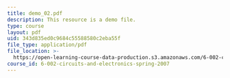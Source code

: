 ```yaml
---
title: demo_02.pdf
description: This resource is a demo file.
type: course
layout: pdf
uid: 343d835ed0c9684c55588580c2eba55f
file_type: application/pdf
file_location: >-
  https://open-learning-course-data-production.s3.amazonaws.com/6-002-circuits-and-electronics-spring-2007/343d835ed0c9684c55588580c2eba55f_demo_02.pdf
course_id: 6-002-circuits-and-electronics-spring-2007
---
```

